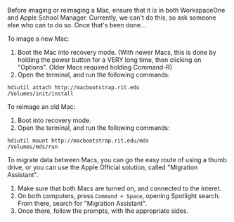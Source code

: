 Before imaging or reimaging a Mac, ensure that it is in both WorkspaceOne and Apple School Manager. Currently, we can't do this, so ask someone else who can to do so. Once that's been done...

To image a new Mac:

1. Boot the Mac into recovery mode. (With newer Macs, this is done by holding the power button for a VERY long time, then clicking on "Options". Older Macs required holding Command-R) 
2. Open the terminal, and run the following commands:
```
hdiutil attach http://macbootstrap.rit.edu
/Volumes/init/install
```

To reimage an old Mac:
1. Boot into recovery mode.
2. Open the terminal, and run the following commands:
```
hdiutil mount http://macbootstrap.rit.edu/mds
/Volumes/mds/run
```


To migrate data between Macs, you can go the easy route of using a thumb drive, or you can use the Apple Official solution, called "Migration Assistant". 
1. Make sure that both Macs are turned on, and connected to the interet. 
2. On both computers, press `Command + Space`, opening Spotlight search. From there, search for "Migration Assistant".
3. Once there, follow the prompts, with the appropriate sides. 
